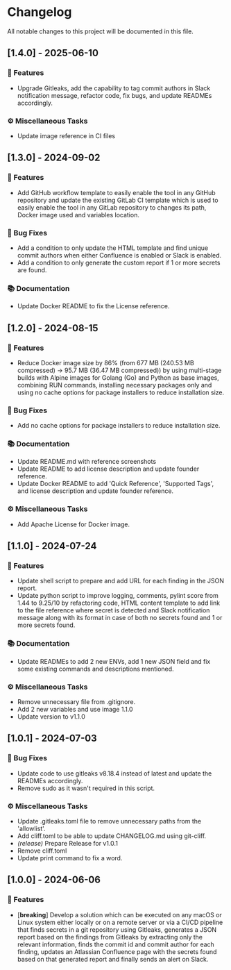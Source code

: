 # Changelog

All notable changes to this project will be documented in this file.

## [1.4.0] - 2025-06-10

### 🚀 Features

- Upgrade Gitleaks, add the capability to tag commit authors in Slack notification message, refactor code, fix bugs, and update READMEs accordingly.

### ⚙️ Miscellaneous Tasks

- Update image reference in CI files

## [1.3.0] - 2024-09-02

### 🚀 Features

- Add GitHub workflow template to easily enable the tool in any GitHub repository and update the existing GitLab CI template which is used to easily enable the tool in any GitLab repository to changes its path, Docker image used and variables location.

### 🐛 Bug Fixes

- Add a condition to only update the HTML template and find unique commit authors when either Confluence is enabled or Slack is enabled.
- Add a condition to only generate the custom report if 1 or more secrets are found.

### 📚 Documentation

- Update Docker README to fix the License reference.

## [1.2.0] - 2024-08-15

### 🚀 Features

- Reduce Docker image size by 86% (from 677 MB (240.53 MB compressed) -> 95.7 MB (36.47 MB compressed)) by using multi-stage builds with Alpine images for Golang (Go) and Python as base images, combining RUN commands, installing necessary packages only and using no cache options for package installers to reduce installation size.

### 🐛 Bug Fixes

- Add no cache options for package installers to reduce installation size.

### 📚 Documentation

- Update README.md with reference screenshots
- Update README to add license description and update founder reference.
- Update Docker README to add 'Quick Reference', 'Supported Tags', and license description and update founder reference.

### ⚙️ Miscellaneous Tasks

- Add Apache License for Docker image.

## [1.1.0] - 2024-07-24

### 🚀 Features

- Update shell script to prepare and add URL for each finding in the JSON report.
- Update python script to improve logging, comments, pylint score from 1.44 to 9.25/10 by refactoring code, HTML content template to add link to the file reference where secret is detected and Slack notification message along with its format in case of both no secrets found and 1 or more secrets found.

### 📚 Documentation

- Update READMEs to add 2 new ENVs, add 1 new JSON field and fix some existing commands and descriptions mentioned.

### ⚙️ Miscellaneous Tasks

- Remove unnecessary file from .gitignore.
- Add 2 new variables and use image 1.1.0
- Update version to v1.1.0

## [1.0.1] - 2024-07-03

### 🐛 Bug Fixes

- Update code to use gitleaks v8.18.4 instead of latest and update the READMEs accordingly.
- Remove sudo as it wasn't required in this script.

### ⚙️ Miscellaneous Tasks

- Update .gitleaks.toml file to remove unnecessary paths from the 'allowlist'.
- Add cliff.toml to be able to update CHANGELOG.md using git-cliff.
- *(release)* Prepare Release for v1.0.1
- Remove cliff.toml
- Update print command to fix a word.

## [1.0.0] - 2024-06-06

### 🚀 Features

- [**breaking**] Develop a solution which can be executed on any macOS or Linux system either locally or on a remote server or via a CI/CD pipeline that finds secrets in a git repository using Gitleaks, generates a JSON report based on the findings from Gitleaks by extracting only the relevant information, finds the commit id and commit author for each finding, updates an Atlassian Confluence page with the secrets found based on that generated report and finally sends an alert on Slack.

<!-- generated by git-cliff -->
